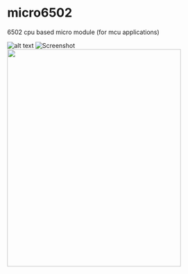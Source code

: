 # micro6502
6502 cpu based micro module (for mcu applications)

![alt text](https://github.com/digitalinvitro/micro6502/edit/master/micro65-3D.png)
![Screenshot](https://github.com/digitalinvitro/micro6502/edit/master/micro65-3D.png)
<img src="https://github.com/digitalinvitro/micro6502/edit/master/micro65-3D.png" width="400" height="500"/>
